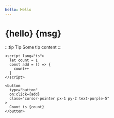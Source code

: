 ```yaml
---
hello: Hello
---
```


<script>
  let msg = 'Sveltepress!'
</script>

# {hello} {msg}

:::tip Tip
Some tip content
:::

```svelte live
<script lang="ts">
  let count = 1
  const add = () => {
    count++
  }
</script>

<button 
  type="button" 
  on:click={add} 
  class="cursor-pointer px-1 py-2 text-purple-5"
>
  Count is {count}
</button>
```